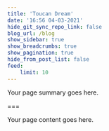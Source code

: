 ```yaml
---
title: 'Toucan Dream'
date: '16:56 04-03-2021'
hide_git_sync_repo_link: false
blog_url: /blog
show_sidebar: true
show_breadcrumbs: true
show_pagination: true
hide_from_post_list: false
feed:
    limit: 10
---
```


Your page summary goes here.

===

Your page content goes here.
